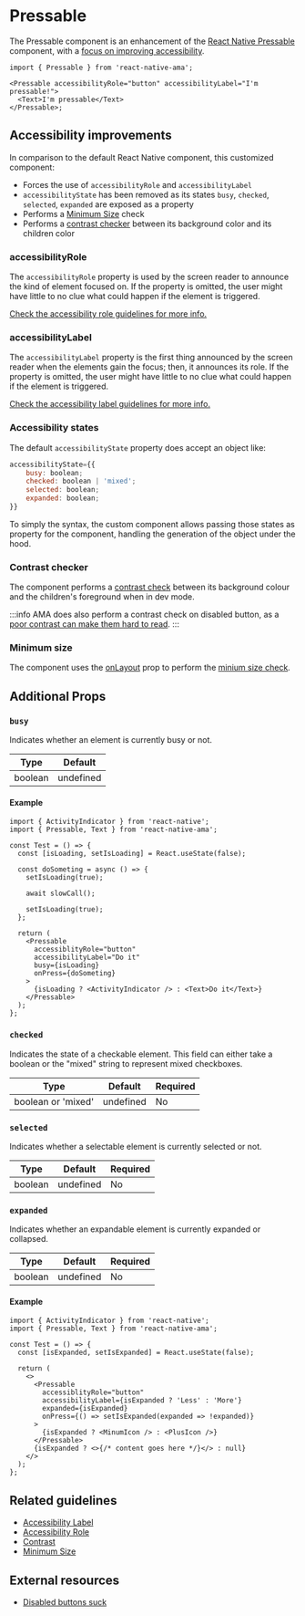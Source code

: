 # Pressable

The Pressable component is an enhancement of the [React Native Pressable](https://reactnative.dev/docs/pressable) component, with a [focus on improving accessibility](#accessibility-improvements).

```tsx
import { Pressable } from 'react-native-ama';

<Pressable accessibilityRole="button" accessibilityLabel="I'm pressable!">
  <Text>I'm pressable</Text>
</Pressable>;
```

## Accessibility improvements <DevOnly />

In comparison to the default React Native component, this customized component:

- Forces the use of `accessibilityRole` and `accessibilityLabel`
- `accessibilityState` has been removed as its states `busy`, `checked`, `selected`, `expanded` are exposed as a property
- Performs a [Minimum Size](/guidelines/minimum-size.md) check
- Performs a [contrast checker](/guidelines/contrast.md) between its background color and its children color

<DevOnlyChecks />

### accessibilityRole

The `accessibilityRole` property is used by the screen reader to announce the kind of element focused on. If the property is omitted, the user might have little to no clue what could happen if the element is triggered.

[Check the accessibility role guidelines for more info.](/guidelines/accessibility-role)

### accessibilityLabel

The `accessibilityLabel` property is the first thing announced by the screen reader when the elements gain the focus; then, it announces its role. If the property is omitted, the user might have little to no clue what could happen if the element is triggered.

[Check the accessibility label guidelines for more info.](/guidelines/accessibility-label)

### Accessibility states

The default `accessibilityState` property does accept an object like:

```js
accessibilityState={{
    busy: boolean;
    checked: boolean | 'mixed';
    selected: boolean;
    expanded: boolean;
}}
```

To simply the syntax, the custom component allows passing those states as property for the component, handling the generation of the object under the hood.

### Contrast checker

The component performs a [contrast check](../guidelines/contrast.md) between its background colour and the children's foreground when in dev mode.

:::info
AMA does also perform a contrast check on disabled button, as a [poor contrast can make them hard to read](https://axesslab.com/disabled-buttons-suck/#they-are-hard-to-see).
:::

### Minimum size

The component uses the [onLayout](https://reactnative.dev/docs/layoutevent) prop to perform the [minium size check](../guidelines/minimum-size.md).

## Additional Props

### `busy`

Indicates whether an element is currently busy or not.

| Type    | Default   |
| ------- | --------- |
| boolean | undefined |

#### Example

```tsx
import { ActivityIndicator } from 'react-native';
import { Pressable, Text } from 'react-native-ama';

const Test = () => {
  const [isLoading, setIsLoading] = React.useState(false);

  const doSometing = async () => {
    setIsLoading(true);

    await slowCall();

    setIsLoading(true);
  };

  return (
    <Pressable
      accessiblityRole="button"
      accessibilityLabel="Do it"
      busy={isLoading}
      onPress={doSometing}
    >
      {isLoading ? <ActivityIndicator /> : <Text>Do it</Text>}
    </Pressable>
  );
};
```

### `checked`

Indicates the state of a checkable element. This field can either take a boolean or the "mixed" string to represent mixed checkboxes.

| Type               | Default   | Required |
| ------------------ | --------- | -------- |
| boolean or 'mixed' | undefined | No       |

### `selected`

Indicates whether a selectable element is currently selected or not.

| Type    | Default   | Required |
| ------- | --------- | -------- |
| boolean | undefined | No       |

### `expanded`

Indicates whether an expandable element is currently expanded or collapsed.

| Type    | Default   | Required |
| ------- | --------- | -------- |
| boolean | undefined | No       |

#### Example

```tsx
import { ActivityIndicator } from 'react-native';
import { Pressable, Text } from 'react-native-ama';

const Test = () => {
  const [isExpanded, setIsExpanded] = React.useState(false);

  return (
    <>
      <Pressable
        accessiblityRole="button"
        accessibilityLabel={isExpanded ? 'Less' : 'More'}
        expanded={isExpanded}
        onPress={() => setIsExpanded(expanded => !expanded)}
      >
        {isExpanded ? <MinumIcon /> : <PlusIcon />}
      </Pressable>
      {isExpanded ? <>{/* content goes here */}</> : null}
    </>
  );
};
```

## Related guidelines

- [Accessibility Label](../guidelines/accessibility-label)
- [Accessibility Role](../guidelines/accessibility-role)
- [Contrast](../guidelines/contrast)
- [Minimum Size](../guidelines/minimum-size)

## External resources

- [Disabled buttons suck](https://axesslab.com/disabled-buttons-suck/)
